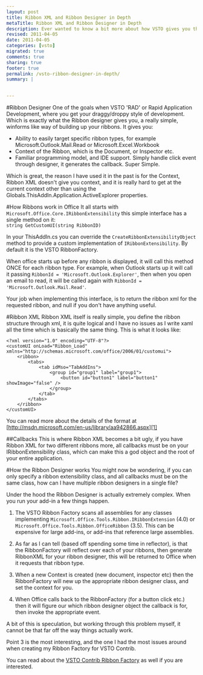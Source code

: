```yaml
---
layout: post
title: Ribbon XML and Ribbon Designer in Depth
metaTitle: Ribbon XML and Ribbon Designer in Depth
description: Ever wanted to know a bit more about how VSTO gives you the Ribbon designer. This post will explain Ribbon XML, then how the designer gives you more.
revised: 2011-04-05
date: 2011-04-05
categories: [vsto]
migrated: true
comments: true
sharing: true
footer: true
permalink: /vsto-ribbon-designer-in-depth/
summary: | 
  

---
```

#Ribbon Designer
One of the goals when VSTO 'RAD' or Rapid Application Development, where you get your draggy/droppy style of development. Which is exactly what the Ribbon designer gives you, a really simple, winforms like way of building up your ribbons. It gives you:

 - Ability to easily target specific ribbon types, for example Microsoft.Outlook.Mail.Read or Microsoft.Excel.Workbook
 - Context of the Ribbon, which is the Document, or Inspector etc.
 - Familiar programming model, and IDE support. Simply handle click event through designer, it generates the callback. Super Simple.

Which is great, the reason I have used it in the past is for the Context, Ribbon XML doesn't give you context, and it is really hard to get at the current context other than using the Globals.ThisAddIn.Application.ActiveExplorer properties.

#How Ribbons work in Office
It all starts with `Microsoft.Office.Core.IRibbonExtensibility` this simple interface has a single method on it:  
`string GetCustomUI(string RibbonID)`

In your ThisAddIn.cs you can override the `CreateRibbonExtensibilityObject` method to provide a custom implementation of `IRibbonExtensibility`. By default it is the VSTO RibbonFactory.

When office starts up before any ribbon is displayed, it will call this method ONCE for each ribbon type. For example, when Outlook starts up it will call it passing `RibbonId = 'Microsoft.Outlook.Explorer'`, then when you open an email to read, it will be called again with `RibbonId = 'Microsoft.Outlook.Mail.Read'`.

Your job when implementing this interface, is to return the ribbon xml for the requested ribbon, and null if you don't have anything useful.

#Ribbon XML
Ribbon XML itself is really simple, you define the ribbon structure through xml, it is quite logical and I have no issues as I write xaml all the time which is basically the same thing. This is what it looks like:

    <?xml version="1.0" encoding="UTF-8"?>
    <customUI onLoad="Ribbon_Load" xmlns="http://schemas.microsoft.com/office/2006/01/customui">
        <ribbon>
            <tabs>
                <tab idMso="TabAddIns">
                    <group id="group1" label="group1">
                        <button id="button1" label="button1" showImage="false" />
                    </group>
                </tab>
            </tabs>
        </ribbon>
    </customUI>

You can read more about the details of the format at [http://msdn.microsoft.com/en-us/library/aa942866.aspx][1]

##Callbacks
This is where Ribbon XML becomes a bit ugly, if you have Ribbon XML for two different ribbons more, all callbacks must be on your IRibbonExtensibility class, which can make this a god object and the root of your entire application.

#How the Ribbon Designer works
You might now be wondering, if you can only specify a ribbon extensibility class, and all callbacks must be on the same class, how can I have multiple ribbon designers in a single file?

Under the hood the Ribbon Designer is actually extremely complex. When you run your add-in a few things happen.

 1. The VSTO Ribbon Factory scans all assemblies for any classes implementing `Microsoft.Office.Tools.Ribbon.IRibbonExtension` (4.0) or `Microsoft.Office.Tools.Ribbon.OfficeRibbon` (3.5). This can be expensive for large add-ins, or add-ins that reference large assemblies.

 2. As far as I can tell (based off spending some time in reflector), is that the RibbonFactory will reflect over each of your ribbons, then generate RibbonXML for your ribbon designer, this will be returned to Office when it requests that ribbon type.

 3. When a new Context is created (new document, inspector etc) then the RibbonFactory will new up the appropriate ribbon designer class, and set the context for you.

 4. When Office calls back to the RibbonFactory (for a button click etc.) then it will figure our which ribbon designer object the callback is for, then invoke the appropriate event.

A bit of this is speculation, but working through this problem myself, it cannot be that far off the way things actually work.

Point 3 is the most interesting, and the one I had the most issues around when creating my Ribbon Factory for VSTO Contrib.

You can read about the [VSTO Contrib Ribbon Factory][2] as well if you are interested.


  [1]: http://msdn.microsoft.com/en-us/library/aa942866.aspx
  [2]: vsto-contrib/ribbon-factory